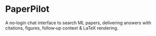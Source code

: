 # PaperPilot
A no‑login chat interface to search ML papers, delivering answers with citations, figures, follow‑up context &amp; LaTeX rendering.
